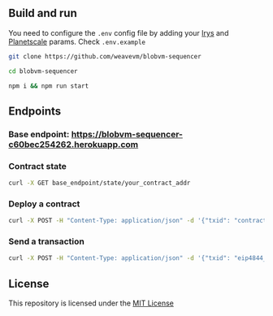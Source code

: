 ## Build and run

You need to configure the `.env` config file by adding your [Irys](https://irys.xyz) and [Planetscale](https://planetscale.com) params. Check  `.env.example`

```bash
git clone https://github.com/weavevm/blobvm-sequencer

cd blobvm-sequencer

npm i && npm run start
```

## Endpoints

### Base endpoint: https://blobvm-sequencer-c60bec254262.herokuapp.com

### Contract state

```bash
curl -X GET base_endpoint/state/your_contract_addr
```

### Deploy a contract

```bash
curl -X POST -H "Content-Type: application/json" -d '{"txid": "contract_eip4844_txid"}' base_endpoint/deploy 
```

### Send a transaction

```bash
curl -X POST -H "Content-Type: application/json" -d '{"txid": "eip4844_txid"}' base_endpoint/transactions 
```

## License
This repository is licensed under the [MIT License](./LICENSE)